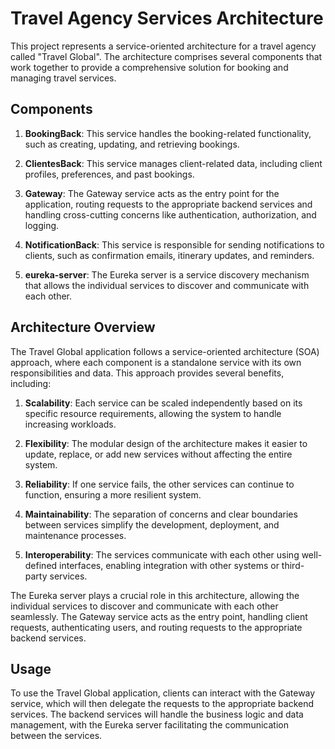 # Travel Agency Services Architecture

This project represents a service-oriented architecture for a travel agency called "Travel Global". The architecture comprises several components that work together to provide a comprehensive solution for booking and managing travel services.

## Components

1. **BookingBack**: This service handles the booking-related functionality, such as creating, updating, and retrieving bookings.

2. **ClientesBack**: This service manages client-related data, including client profiles, preferences, and past bookings.

3. **Gateway**: The Gateway service acts as the entry point for the application, routing requests to the appropriate backend services and handling cross-cutting concerns like authentication, authorization, and logging.

4. **NotificationBack**: This service is responsible for sending notifications to clients, such as confirmation emails, itinerary updates, and reminders.

5. **eureka-server**: The Eureka server is a service discovery mechanism that allows the individual services to discover and communicate with each other.

## Architecture Overview

The Travel Global application follows a service-oriented architecture (SOA) approach, where each component is a standalone service with its own responsibilities and data. This approach provides several benefits, including:

1. **Scalability**: Each service can be scaled independently based on its specific resource requirements, allowing the system to handle increasing workloads.

2. **Flexibility**: The modular design of the architecture makes it easier to update, replace, or add new services without affecting the entire system.

3. **Reliability**: If one service fails, the other services can continue to function, ensuring a more resilient system.

4. **Maintainability**: The separation of concerns and clear boundaries between services simplify the development, deployment, and maintenance processes.

5. **Interoperability**: The services communicate with each other using well-defined interfaces, enabling integration with other systems or third-party services.

The Eureka server plays a crucial role in this architecture, allowing the individual services to discover and communicate with each other seamlessly. The Gateway service acts as the entry point, handling client requests, authenticating users, and routing requests to the appropriate backend services.

## Usage

To use the Travel Global application, clients can interact with the Gateway service, which will then delegate the requests to the appropriate backend services. The backend services will handle the business logic and data management, with the Eureka server facilitating the communication between the services.

